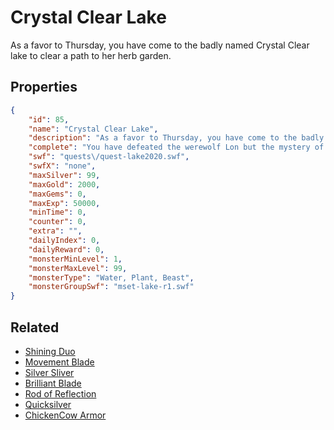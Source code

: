 # Crystal Clear Lake

As a favor to Thursday, you have come to the badly named Crystal Clear lake to clear a path to her herb garden.

## Properties

```json
{
    "id": 85,
    "name": "Crystal Clear Lake",
    "description": "As a favor to Thursday, you have come to the badly named Crystal Clear lake to clear a path to her herb garden.",
    "complete": "You have defeated the werewolf Lon but the mystery of Thursday deepens.",
    "swf": "quests\/quest-lake2020.swf",
    "swfX": "none",
    "maxSilver": 99,
    "maxGold": 2000,
    "maxGems": 0,
    "maxExp": 50000,
    "minTime": 0,
    "counter": 0,
    "extra": "",
    "dailyIndex": 0,
    "dailyReward": 0,
    "monsterMinLevel": 1,
    "monsterMaxLevel": 99,
    "monsterType": "Water, Plant, Beast",
    "monsterGroupSwf": "mset-lake-r1.swf"
}
```

## Related

- [Shining Duo](../items/666-shining-duo.md)
- [Movement Blade](../items/667-movement-blade.md)
- [Silver Sliver](../items/668-silver-sliver.md)
- [Brilliant Blade](../items/669-brilliant-blade.md)
- [Rod of Reflection](../items/670-rod-of-reflection.md)
- [Quicksilver](../items/671-quicksilver.md)
- [ChickenCow Armor](../items/1424-chickencow-armor.md)

